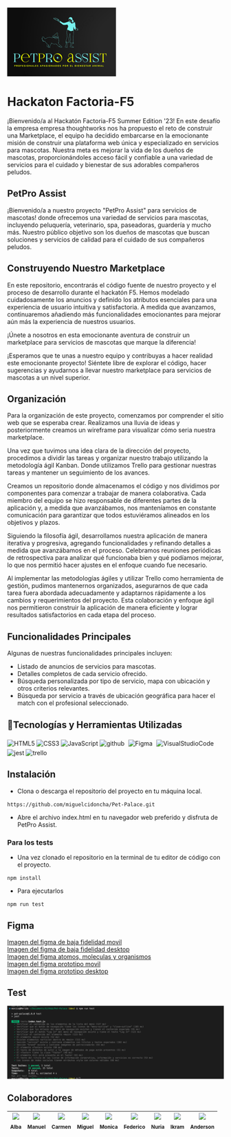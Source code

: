 ![logo de PetPro Assist](/assets/images/LOGO.png)
# Hackaton Factoria-F5 
¡Bienvenido/a al Hackatón Factoria-F5 Summer Edition '23!  En este desafío la empresa  empresa thoughtworks nos ha propuesto el reto de construir una Marketplace, el equipo ha decidido embarcarse en la emocionante misión de construir una plataforma web única y especializado en servicios para mascotas. Nuestra meta es mejorar la vida de los dueños de mascotas, proporcionándoles acceso fácil y confiable a una variedad de servicios para el cuidado y bienestar de sus adorables compañeros peludos.


## PetPro Assist
¡Bienvenido/a a nuestro proyecto "PetPro Assist" para servicios de mascotas! donde ofrecemos una variedad de servicios para mascotas, incluyendo peluquería, veterinario, spa, paseadoras, guardería y mucho más. Nuestro público objetivo son los dueños de mascotas que buscan soluciones y servicios de calidad para el cuidado de sus compañeros peludos.

## Construyendo Nuestro Marketplace
En este repositorio, encontrarás el código fuente de nuestro proyecto y el proceso de desarrollo durante el hackatón F5. Hemos modelado cuidadosamente los anuncios y definido los atributos esenciales para una experiencia de usuario intuitiva y satisfactoria. A medida que avanzamos, continuaremos añadiendo más funcionalidades emocionantes para mejorar aún más la experiencia de nuestros usuarios.

¡Únete a nosotros en esta emocionante aventura de construir un marketplace para servicios de mascotas que marque la diferencia!

¡Esperamos que te unas a nuestro equipo y contribuyas a hacer realidad este emocionante proyecto! Siéntete libre de explorar el código, hacer sugerencias y ayudarnos a llevar nuestro marketplace para servicios de mascotas a un nivel superior.

## Organización
Para la organización de este proyecto, comenzamos por comprender el sitio web que se esperaba crear. Realizamos una lluvia de ideas y posteriormente creamos un wireframe para visualizar cómo seria nuestra marketplace.

Una vez que tuvimos una idea clara de la dirección del proyecto, procedimos a dividir las tareas y organizar nuestro trabajo utilizando la metodología ágil Kanban. Donde utilizamos Trello para gestionar nuestras tareas y mantener un seguimiento de los avances.

Creamos un repositorio donde almacenamos el código y nos dividimos por componentes para comenzar a trabajar de manera colaborativa. Cada miembro del equipo se hizo responsable de diferentes partes de la aplicación y, a medida que avanzábamos, nos manteníamos en constante comunicación para garantizar que todos estuviéramos alineados en los objetivos y plazos.

Siguiendo la filosofía ágil, desarrollamos nuestra aplicación de manera iterativa y progresiva, agregando funcionalidades y refinando detalles a medida que avanzábamos en el proceso. Celebramos reuniones periódicas de retrospectiva para analizar qué funcionaba bien y qué podíamos mejorar, lo que nos permitió hacer ajustes en el enfoque cuando fue necesario.

Al implementar las metodologías ágiles y utilizar Trello como herramienta de gestión, pudimos mantenernos organizados, asegurarnos de que cada tarea fuera abordada adecuadamente y adaptarnos rápidamente a los cambios y requerimientos del proyecto. Esta colaboración y enfoque ágil nos permitieron construir la aplicación de manera eficiente y lograr resultados satisfactorios en cada etapa del proceso.

## Funcionalidades Principales
Algunas de nuestras funcionalidades principales incluyen:
- Listado de anuncios de servicios para mascotas.
- Detalles completos de cada servicio ofrecido.
- Búsqueda personalizada por tipo de servicio, mapa con ubicación y otros criterios relevantes.
- Búsqueda por servicio a través de ubicación geográfica para hacer el match con el profesional seleccionado.


## :hammer:Tecnologías y Herramientas Utilizadas
<div align=""> 
<img src="https://profilinator.rishav.dev/skills-assets/html5-original-wordmark.svg" alt="HTML5" height="50" />  
<img src="https://profilinator.rishav.dev/skills-assets/css3-original-wordmark.svg" alt="CSS3" height="50" />  
<img src="https://profilinator.rishav.dev/skills-assets/javascript-original.svg" alt="JavaScript" height="50" />
<img src="https://cdn-icons-png.flaticon.com/512/25/25231.png" alt="github" width="50" heigth="50"/>
<img style="margin: 5px" src="https://profilinator.rishav.dev/skills-assets/figma-icon.svg" alt="Figma" height="50" />
<img src="https://upload.wikimedia.org/wikipedia/commons/thumb/9/9a/Visual_Studio_Code_1.35_icon.svg/512px-Visual_Studio_Code_1.35_icon.svg.png" alt="VisualStudioCode" height="50" />
<img src="https://github.com/EqualWaveStudio/soundwave/assets/131855670/465e872f-6242-48b4-964c-7f5c3e749685" alt="jest" width="50" height="50"/>
<img src="https://w7.pngwing.com/pngs/115/721/png-transparent-trello-social-icons-icon.png" alt="trello" width="50" heigth="50"/>
</div>

## Instalación

- Clona o descarga el repositorio del proyecto en tu máquina local.
```
https://github.com/miguelcidoncha/Pet-Palace.git 
```
- Abre el archivo index.html en tu navegador web preferido y disfruta de PetPro Assist.

### Para los tests
- Una vez clonado el repositorio en la terminal de tu editor de código con el proyecto.
```
npm install
```
- Para ejecutarlos
```
npm run test
```
## Figma
[Imagen del figma de baja fidelidad movil](/assets/images/bajaFifelidadMovil.png)
<br>
[Imagen del figma de baja fidelidad desktop](/assets/images/bajaFidelidadDesktop.png)
<br>
[Imagen del figma atomos, moleculas y organismos](/assets/images/atomicdesign.png)
<br>
[Imagen del figma prototipo movil](/assets/images/version-mobil.png)
<br>
[Imagen del figma prototipo desktop](/assets/images/version-desktop.png)

## Test 
![Test realizados](/assets/images/test.png)


## Colaboradores
| [<img src="https://avatars.githubusercontent.com/u/109661844?v=4"><br><sub>Alba</sub>](https://github.com/Dafnay)| [<img src="https://avatars.githubusercontent.com/u/126071057?v=4"><br><sub>Manuel</sub>](https://github.com/Manuraptor) |  [<img src="https://avatars.githubusercontent.com/u/75427952?v=4" width=115><br><sub>Carmen</sub>](https://github.com/carmenb2020) |  [<img src="https://avatars.githubusercontent.com/u/132567398?v=4" width=115><br><sub>Miguel</sub>](https://github.com/miguelcidoncha) |  [<img src="https://avatars.githubusercontent.com/u/107352744?v=4" width=115><br><sub>Monica</sub>](https://github.com/mgblanco10) |  [<img src="https://avatars.githubusercontent.com/u/122879094?v=4" width=115><br><sub>Federico</sub>](https://github.com/Federicojaviermartino) |[<img src="https://avatars.githubusercontent.com/u/126880005?v=4" width=115><br><sub>Nuria</sub>](https://github.com/NuriaPerezBravo) |[<img src="https://avatars.githubusercontent.com/u/126071398?v=4" width=115><br><sub>Ikram</sub>](https://github.com/ikramadam) |[<img src="https://avatars.githubusercontent.com/u/126791633?v=4" width=115><br><sub>Anderson</sub>](https://github.com/A3C2112) |
| :---: | :---: | :---: | :---: | :---: | :---: | :---: |:---: |:---: |







